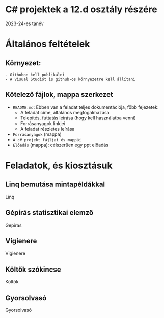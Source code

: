 # C# projektek a 12.d osztály részére
2023-24-es tanév

# Általános feltételek
## Környezet:
    - Githubon kell publikálni
    - A Visual Studiót is github-os környezetre kell állítani

## Kötelező fájlok, mappa szerkezet
- `README.md`: Ebben van a feladat teljes dokumentációja, főbb fejezetek:
    - A feladat címe, általános megfogalmazása
    - Telepítés, futtatás leírása (hogy kell használatba venni)
    - Forrásanyagok linkjei
    - A feladat részletes leírása
- `Forrásanyagok` (mappa) 
- `A c# projekt fájljai és mappái`
- `Előadás` (mappa): célszerűen egy ppt előadás

# Feladatok, és kiosztásuk
## Linq bemutása mintapéldákkal
Linq

## Gépírás statisztikai elemző
Gepiras

## Vigienere
Vigienere

## Költők szókincse
Költők

## Gyorsolvasó
Gyorsolvasó






